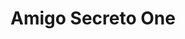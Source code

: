 
<h1 align="center"> 
Amigo Secreto One
<img src="http
</h1>



Challenge Amigo Secreto One + Alura
